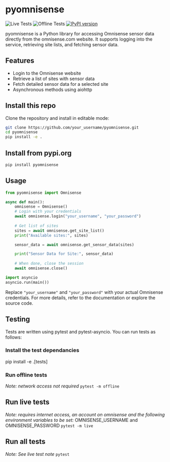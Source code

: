 # pyomnisense

![Live Tests](https://github.com/sslivins/pyomnisense/actions/workflows/live_tests.yml/badge.svg)
![Offline Tests](https://github.com/sslivins/pyomnisense/actions/workflows/offline_tests.yml/badge.svg)
[![PyPI version](https://badge.fury.io/py/your_package.svg)](https://badge.fury.io/py/your_package)

pyomnisense is a Python library for accessing Omnisense sensor data directly from the omnisense.com website. It supports logging into the service, retrieving site lists, and fetching sensor data.

## Features

- Login to the Omnisense website
- Retrieve a list of sites with sensor data
- Fetch detailed sensor data for a selected site
- Asynchronous methods using aiohttp

## Install this repo

Clone the repository and install in editable mode:

```bash
git clone https://github.com/your_username/pyomnisense.git
cd pyomnisense
pip install -e .
```

## Install from pypi.org

```bash
pip install pyomnisense
```

## Usage

```python
from pyomnisense import Omnisense

async def main():
    omnisense = Omnisense()
    # Login with your credentials
    await omnisense.login("your_username", "your_password")
    
    # Get list of sites
    sites = await omnisense.get_site_list()
    print("Available sites:", sites)

    sensor_data = await omnisense.get_sensor_data(sites)

    print("Sensor Data for Site:", sensor_data)
    
    # When done, close the session
    await omnisense.close()

import asyncio
asyncio.run(main())
```

Replace `"your_username"` and `"your_password"` with your actual Omnisense credentials. For more details, refer to the documentation or explore the source code.

## Testing
Tests are written using pytest and pytest-asyncio. You can run tests as follows:

### Install the test dependancies
pip install -e .[tests]

### Run offline tests
_Note: network access not required_
`pytest -m offline`

## Run live tests 
_Note: requires internet access, an account on omnisense and the following environment variables to be set:_ OMNISENSE_USERNAME and OMNISENSE_PASSWORD
`pytest -m live`

## Run all tests
_Note: See live test note_
`pytest`
